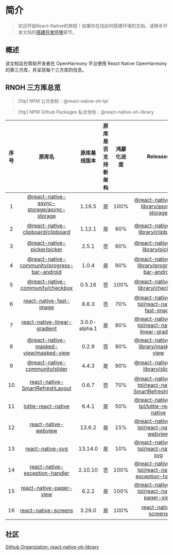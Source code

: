 # 简介

> 欢迎开始React-Native的旅程！如果你在找如何搭建环境的文档，请移步开发文档的[搭建开发环境](https://react-native-oh-library.gitee.io/docs/#/zh-cn/environment)章节。

## 概述

该文档旨在帮助开发者在 OpenHarmony 平台使用 React Native OpenHarmony 的第三方库，并呈现每个三方库的信息。

## RNOH 三方库总览

>[!tip] NPM 公仓坐标：@react-native-oh-tpl

>[!tip] NPM Github Packages 私仓坐标：@react-native-oh-library

| 序号  | 原库名 |    原库基线版本     | 原库是否支持新架构 | 鸿蒙化进度 | Releases | 文档链接
|:---:| :----------: |:-------------:| :----------: | :----------: | :----------: | :----------: |
|  1  | [@react-native-async-storage/async-storage](https://github.com/react-native-async-storage/async-storage) |    1.19.5     | 是 | 100% | [@react-native-oh-library/async-storage](https://github.com/react-native-oh-library/async-storage/releases) | [链接](zh-cn/async-storage.md) |
|  2  | [@react-native-clipboard/clipboard](https://github.com/react-native-clipboard/clipboard) |     1.12.1     | 是 | 80% | [@react-native-oh-library/clipboard](https://github.com/react-native-oh-library/clipboard/releases) | [链接](zh-cn/clipboard.md) |
|  3  | [@react-native-picker/picker](https://github.com/react-native-picker/picker) |     2.5.1     | 否 | 90% | [@react-native-oh-library/picker](https://github.com/react-native-oh-library/picker/releases) | [链接](zh-cn/picker.md) |
|  4  | [@react-native-community/progress-bar-android](https://github.com/react-native-progress-view/progress-bar-android) |     1.0.4     | 是 | 90% | [@react-native-oh-library/progress-bar-android](https://github.com/react-native-oh-library/progress-bar-android/releases) | [链接](zh-cn/progress-bar-android.md) |
|  5  | [@react-native-community/checkbox](https://github.com/react-native-checkbox/react-native-checkbox) |    0.5.16     | 否 | 100% | [@react-native-oh-library/checkbox](https://github.com/react-native-oh-library/react-native-checkbox/releases) | [链接](zh-cn/react-native-checkbox.md) |
|  6  | [react-native-fast-image](https://github.com/DylanVann/react-native-fast-image) |     8.6.3     | 否 | 70% | [@react-native-oh-tpl/react-native-fast-image](https://github.com/react-native-oh-library/react-native-fast-image/releases) | [链接](zh-cn/react-native-fast-image.md) |
|  7  | [react-native-linear-gradient](https://github.com/react-native-linear-gradient/react-native-linear-gradient) | 3.0.0-alpha.1 | 是 | 90% | [@react-native-oh-tpl/react-native-linear-gradient](https://github.com/react-native-oh-library/react-native-linear-gradient/releases) | [链接](zh-cn/react-native-linear-gradient.md) |
|  8  | [@react-native-masked-view/masked-view](https://github.com/react-native-masked-view/masked-view) |     0.2.9     | 否 | 90% | [@react-native-oh-library/masked-view](https://github.com/react-native-oh-library/masked-view/releases) | [链接](zh-cn/react-native-masked-view.md) |
|  9  | [@react-native-community/slider](https://github.com/callstack/react-native-slider) |     4.4.3     | 是 | 90% | [@react-native-oh-library/slider](https://github.com/react-native-oh-library/react-native-slider/releases) | [链接](zh-cn/react-native-slider.md) |
|  10  | [react-native-SmartRefreshLayout](https://github.com/react-native-studio/react-native-SmartRefreshLayout) |     0.6.7     | 否 | 70% | [@react-native-oh-tpl/react-native-SmartRefreshLayout](https://github.com/react-native-oh-library/react-native-SmartRefreshLayout/releases) | [链接](zh-cn/react-native-SmartRefreshLayout.md) |
|  11  | [lottie-react-native](https://github.com/lottie-react-native/lottie-react-native) |     6.4.1     | 是 | 50% | [@react-native-oh-tpl/lottie-react-native](https://github.com/react-native-oh-library/lottie-react-native/releases) | [链接](zh-cn/lottie-react-native.md) |
|  12  | [react-native-webview](https://github.com/react-native-webview/react-native-webview) |     13.6.2     | 是 | 15% | [@react-native-oh-tpl/react-native-webview](https://github.com/react-native-oh-library/react-native-webview/releases) | [链接](zh-cn/react-native-webview.md) |
|  13  | [react-native-svg](https://github.com/software-mansion/react-native-svg) |     13.14.0     | 是 | 10% | [@react-native-oh-tpl/react-native-svg](https://github.com/react-native-oh-library/react-native-svg/releases) | [链接](zh-cn/react-native-svg.md) |
|  14  | [react-native-exception-handler](https://github.com/a7ul/react-native-exception-handler) |     2.10.10     | 否 | 100% | [@react-native-oh-tpl/react-native-exception-handler](https://github.com/react-native-oh-library/react-native-exception-handler/releases) | [链接](zh-cn/react-native-exception-handler.md) |
| 15  | [react-native-pager-view](https://github.com/callstack/react-native-pager-view) |     6.2.2     | 是 | 100% | [@react-native-oh-tpl/react-native-pager-view](https://github.com/react-native-oh-library/react-native-pager-view/releases) | [链接](zh-cn/react-native-pager-view.md) |
| 16  | [react-native-screens](https://github.com/software-mansion/react-native-screens) |     3.29.0     | 是 | 100% | [react-native-screens](https://github.com/software-mansion/react-native-screens/releases) | [链接](zh-cn/react-native-screens.md) |

## 社区

[Github Organization: react-native-oh-library](https://github.com/react-native-oh-library)